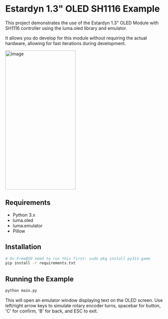 # Estardyn 1.3" OLED SH1116 Example

This project demonstrates the use of the Estardyn 1.3" OLED Module with SH1116 controller using the luma.oled library and emulator.

It allows you do develop for this module without requiring the actual hardware, allowing for fast iterations during development.

<img width="222" height="440" alt="image" src="https://github.com/user-attachments/assets/046b0252-ca9f-4dd1-b51d-6594f859a40f" />

## Requirements

- Python 3.x
- luma.oled
- luma.emulator
- Pillow

## Installation

```bash
# On FreeBSD need to run this first: sudo pkg install py311-game
pip install -r requirements.txt
```

## Running the Example

```bash
python main.py
```

This will open an emulator window displaying text on the OLED screen. Use left/right arrow keys to simulate rotary encoder turns, spacebar for button, 'C' for confirm, 'B' for back, and ESC to exit.
